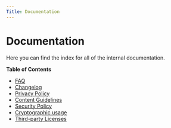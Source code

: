```yaml
---
Title: Documentation
---
```


# Documentation

Here you can find the index for all of the internal documentation.

**Table of Contents**

- [FAQ](/docs/faq "Frequently Asked Questions")
- [Changelog](/docs/changelog "Changelog page")
- [Privacy Policy](/docs/privacy "Privacy page")
- [Content Guidelines](/docs/content-guidelines "Content Guidelines")
- [Security Policy](/docs/security "Security page")
- [Cryptographic usage](/docs/crypto "Cryptographic page")
- [Third-party Licenses](/docs/licenses "Third-party licenses page")
